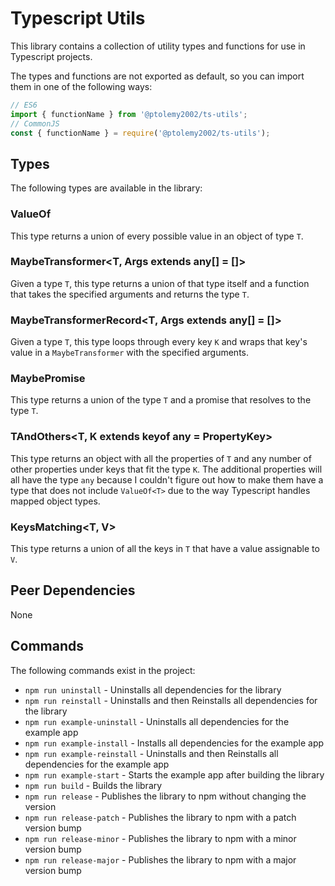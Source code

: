 # Typescript Utils
This library contains a collection of utility types and functions for use in Typescript projects.

The types and functions are not exported as default, so you can import them in one of the following ways:
```javascript
// ES6
import { functionName } from '@ptolemy2002/ts-utils';
// CommonJS
const { functionName } = require('@ptolemy2002/ts-utils');
```

## Types
The following types are available in the library:

### ValueOf<T>
This type returns a union of every possible value in an object of type `T`.

### MaybeTransformer<T, Args extends any[] = []>
Given a type `T`, this type returns a union of that type itself and a function that takes the specified arguments and returns the type `T`.

### MaybeTransformerRecord<T, Args extends any[] = []>
Given a type `T`, this type loops through every key `K` and wraps that key's value in a `MaybeTransformer` with the specified arguments.

### MaybePromise<T>
This type returns a union of the type `T` and a promise that resolves to the type `T`.

### TAndOthers<T, K extends keyof any = PropertyKey>
This type returns an object with all the properties of `T` and any number of other properties under keys that fit the type `K`. The additional properties will all have the type `any` because I couldn't figure out how to make them have a type that does not include `ValueOf<T>` due to the way Typescript handles mapped object types.

### KeysMatching<T, V>
This type returns a union of all the keys in `T` that have a value assignable to `V`.

## Peer Dependencies
None

## Commands
The following commands exist in the project:

- `npm run uninstall` - Uninstalls all dependencies for the library
- `npm run reinstall` - Uninstalls and then Reinstalls all dependencies for the library
- `npm run example-uninstall` - Uninstalls all dependencies for the example app
- `npm run example-install` - Installs all dependencies for the example app
- `npm run example-reinstall` - Uninstalls and then Reinstalls all dependencies for the example app
- `npm run example-start` - Starts the example app after building the library
- `npm run build` - Builds the library
- `npm run release` - Publishes the library to npm without changing the version
- `npm run release-patch` - Publishes the library to npm with a patch version bump
- `npm run release-minor` - Publishes the library to npm with a minor version bump
- `npm run release-major` - Publishes the library to npm with a major version bump